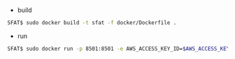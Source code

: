 
- build 

```bash
SFAT$ sudo docker build -t sfat -f docker/Dockerfile .
```

- run

```bash
SFAT$ sudo docker run -p 8501:8501 -e AWS_ACCESS_KEY_ID=$AWS_ACCESS_KEY_ID -e AWS_SECRET_ACCESS_KEY=$AWS_SECRET_ACCESS_KEY sfat
```